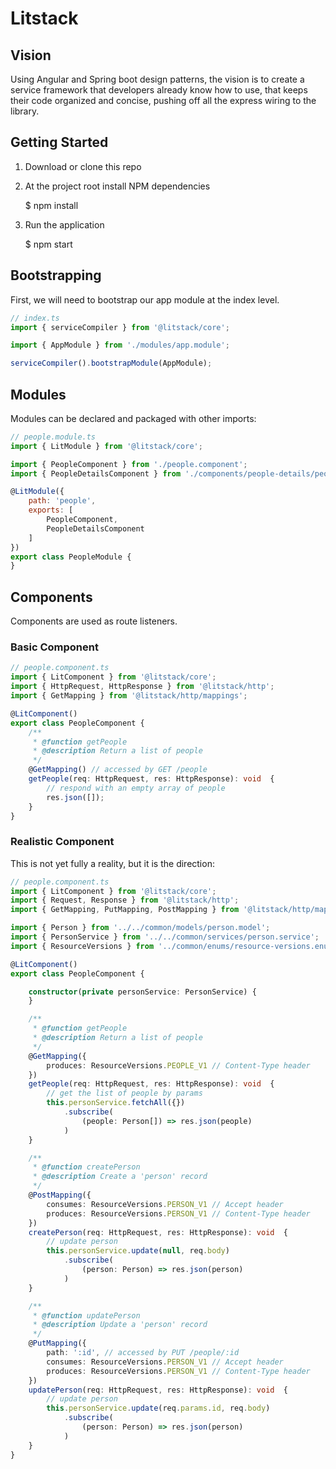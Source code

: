 # Litstack

## Vision

Using Angular and Spring boot design patterns, the vision is to create a service framework that developers already know how to use, that keeps their code organized and concise, pushing off all the express wiring to the library.

## Getting Started

1. Download or clone this repo
2. At the project root install NPM dependencies

    $ npm install

3. Run the application

    $ npm start

## Bootstrapping
First, we will need to bootstrap our app module at the index level.

```javascript
// index.ts
import { serviceCompiler } from '@litstack/core';

import { AppModule } from './modules/app.module';

serviceCompiler().bootstrapModule(AppModule);
```

## Modules
Modules can be declared and packaged with other imports:

```javascript
// people.module.ts
import { LitModule } from '@litstack/core';

import { PeopleComponent } from './people.component';
import { PeopleDetailsComponent } from './components/people-details/people-details.component';

@LitModule({
    path: 'people',
    exports: [
        PeopleComponent,
        PeopleDetailsComponent
    ]
})
export class PeopleModule {
}
```

## Components
Components are used as route listeners.

### Basic Component

```typescript
// people.component.ts
import { LitComponent } from '@litstack/core';
import { HttpRequest, HttpResponse } from '@litstack/http';
import { GetMapping } from '@litstack/http/mappings';

@LitComponent()
export class PeopleComponent {
    /**
     * @function getPeople
     * @description Return a list of people
     */ 
    @GetMapping() // accessed by GET /people
    getPeople(req: HttpRequest, res: HttpResponse): void  {
        // respond with an empty array of people
        res.json([]);
    }
}
```

### Realistic Component

This is not yet fully a reality, but it is the direction:

```typescript
// people.component.ts
import { LitComponent } from '@litstack/core';
import { Request, Response } from '@litstack/http';
import { GetMapping, PutMapping, PostMapping } from '@litstack/http/mappings';

import { Person } from '../../common/models/person.model';
import { PersonService } from '../../common/services/person.service';
import { ResourceVersions } from '../common/enums/resource-versions.enum';

@LitComponent()
export class PeopleComponent {

    constructor(private personService: PersonService) {
    }

    /**
     * @function getPeople
     * @description Return a list of people
     */ 
    @GetMapping({
        produces: ResourceVersions.PEOPLE_V1 // Content-Type header
    })
    getPeople(req: HttpRequest, res: HttpResponse): void  {
        // get the list of people by params
        this.personService.fetchAll({})
            .subscribe(
                (people: Person[]) => res.json(people)
            )
    }

    /**
     * @function createPerson
     * @description Create a 'person' record
     */
    @PostMapping({
        consumes: ResourceVersions.PERSON_V1 // Accept header
        produces: ResourceVersions.PERSON_V1 // Content-Type header
    })
    createPerson(req: HttpRequest, res: HttpResponse): void  {
        // update person
        this.personService.update(null, req.body)
            .subscribe(
                (person: Person) => res.json(person)
            )
    }

    /**
     * @function updatePerson
     * @description Update a 'person' record
     */
    @PutMapping({
        path: ':id', // accessed by PUT /people/:id
        consumes: ResourceVersions.PERSON_V1 // Accept header
        produces: ResourceVersions.PERSON_V1 // Content-Type header
    })
    updatePerson(req: HttpRequest, res: HttpResponse): void  {
        // update person
        this.personService.update(req.params.id, req.body)
            .subscribe(
                (person: Person) => res.json(person)
            )
    }
}
```